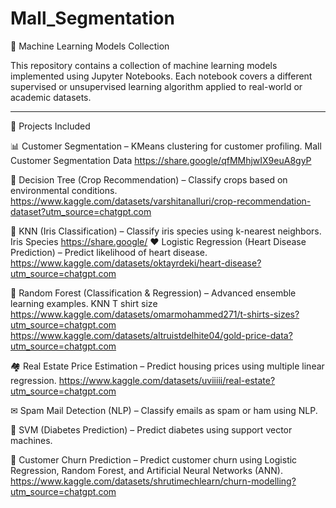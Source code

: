 # Mall_Segmentation
🧠 Machine Learning Models Collection

This repository contains a collection of machine learning models implemented using Jupyter Notebooks. Each notebook covers a different supervised or unsupervised learning algorithm applied to real-world or academic datasets.


---

📁 Projects Included

📊 Customer Segmentation – KMeans clustering for customer profiling.
Mall Customer Segmentation Data https://share.google/qfMMhjwIX9euA8gyP

🌾 Decision Tree (Crop Recommendation) – Classify crops based on environmental conditions.
https://www.kaggle.com/datasets/varshitanalluri/crop-recommendation-dataset?utm_source=chatgpt.com

🌸 KNN (Iris Classification) – Classify iris species using k-nearest neighbors.
Iris Species https://share.google/
❤ Logistic Regression (Heart Disease Prediction) – Predict likelihood of heart disease.
https://www.kaggle.com/datasets/oktayrdeki/heart-disease?utm_source=chatgpt.com



🌲 Random Forest (Classification & Regression) – Advanced ensemble learning examples.
KNN T shirt size 
https://www.kaggle.com/datasets/omarmohammed271/t-shirts-sizes?utm_source=chatgpt.com
https://www.kaggle.com/datasets/altruistdelhite04/gold-price-data?utm_source=chatgpt.com

🏘 Real Estate Price Estimation – Predict housing prices using multiple linear regression.
https://www.kaggle.com/datasets/uviiiii/real-estate?utm_source=chatgpt.com

✉ Spam Mail Detection (NLP) – Classify emails as spam or ham using NLP.

🧬 SVM (Diabetes Prediction) – Predict diabetes using support vector machines.

🔁 Customer Churn Prediction – Predict customer churn using Logistic Regression, Random Forest, and Artificial Neural Networks (ANN).
https://www.kaggle.com/datasets/shrutimechlearn/churn-modelling?utm_source=chatgpt.com 
